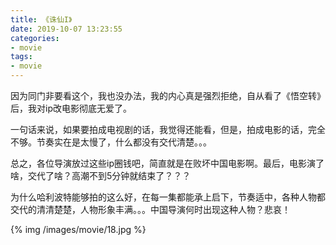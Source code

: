 ```yaml
---
title: 《诛仙I》
date: 2019-10-07 13:23:55
categories:
- movie
tags:
- movie
---
```

因为同门非要看这个，我也没办法，我的内心真是强烈拒绝，自从看了《悟空转》后，我对ip改电影彻底无爱了。
<!-- more -->
一句话来说，如果要拍成电视剧的话，我觉得还能看，但是，拍成电影的话，完全不够。节奏实在是太慢了，什么都没有交代清楚。。。

总之，各位导演放过这些ip圈钱吧，简直就是在败坏中国电影啊。最后，电影演了啥，交代了啥？高潮不到5分钟就结束了？？？

为什么哈利波特能够拍的这么好，在每一集都能承上启下，节奏适中，各种人物都交代的清清楚楚，人物形象丰满。。。中国导演何时出现这种人物？悲哀！

{% img /images/movie/18.jpg %}